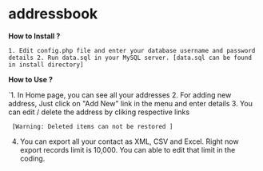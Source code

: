 # addressbook

**How to Install ?**

`1. Edit config.php file and enter your database username and password details
 2. Run data.sql in your MySQL server. [data.sql can be found in install directory] `
 
 
 **How to Use ?**
 
 `1. In Home page, you can see all your addresses
  2. For adding new address, Just click on "Add New" link in the menu and enter details
  3. You can edit / delete the address by cliking respective links
     
     [Warning: Deleted items can not be restored ]
     
  4. You can export all your contact as XML, CSV and Excel. 
     Right now export records limit is 10,000. You can able to edit that limit in the coding.
  